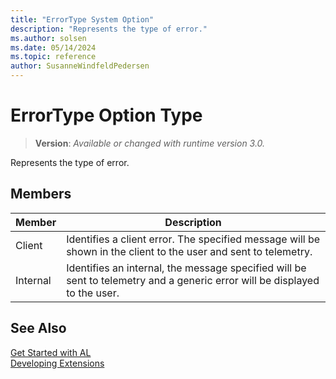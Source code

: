 ```yaml
---
title: "ErrorType System Option"
description: "Represents the type of error."
ms.author: solsen
ms.date: 05/14/2024
ms.topic: reference
author: SusanneWindfeldPedersen
---
```

[//]: # (START>DO_NOT_EDIT)
[//]: # (IMPORTANT:Do not edit any of the content between here and the END>DO_NOT_EDIT.)
[//]: # (Any modifications should be made in the .xml files in the ModernDev repo.)
# ErrorType Option Type
> **Version**: _Available or changed with runtime version 3.0._

Represents the type of error.

## Members
|  Member  |  Description  |
|----------------|---------------|
|Client|Identifies a client error. The specified message will be shown in the client to the user and sent to telemetry.|
|Internal|Identifies an internal, the message specified will be sent to telemetry and a generic error will be displayed to the user.|

[//]: # (IMPORTANT: END>DO_NOT_EDIT)
## See Also  
[Get Started with AL](../../devenv-get-started.md)  
[Developing Extensions](../../devenv-dev-overview.md)  